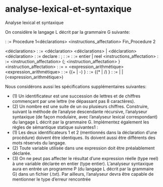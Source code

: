 # analyse-lexical-et-syntaxique
Analyse lexical et syntaxique

On considère le langage L décrit par la grammaire G suivante:

<procedure> : := Procedure <identificateur> 1<déclarations>
  <instructions_affectation>
 Fin_Procedure <identificateur>2

<déclarations> : := <déclaration> <déclarations> | <déclaration>
<déclaration> : := declare <variable> : <type> ;
<variable> : := <identificateur>
<type> : := entier | reel
<instructions_affectation> : := <instruction_affectation> {; <instruction_affectation> }
<instruction_affectation> : := <variable> = <expression_arithmétique>
<expression_arithmétique> : := <terme> {(+ | -) <terme>}
<terme> : := <facteur> {(* | /) <facteur>}
<facteur> : := <variable> | <nombre> | (<expression_arithmétique>)

Nous considérons aussi les spécifications supplémentaires suivantes:
- (1) Un identificateur est une succession de lettres et de chiffres commençant par une lettre (ne
dépassant pas 8 caractères).
- (2) Un nombre est une suite de un ou plusieurs chiffres.
Construire, suivant la méthode de l’analyse descendante récursive, l’analyseur syntaxique (de façon
modulaire, avec l’analyseur lexical correspondant) du langage L décrit par la grammaire G. Implémentez
également les règles de sémantique statique suivantes1
 :
- (1) Les deux identificateurs 1 et 2 (mentionnés dans la déclaration d’une procédure) doivent être
identiques. Ils doivent aussi être différents des mots réservés du langage.
- (2) Toute variable utilisée dans une expression doit être préalablement déclarée.
- (3) On ne peut pas affecter le résultat d’une expression réelle (type reel) à une variable déclarée en
entier (type entier).
L’analyseur syntaxique aura en entrée un programme P (du langage L décrit par la grammaire G) dans un
fichier (.txt). Par ailleurs, l’analyseur devra être capable de mentionner le type d’erreur rencontrée
